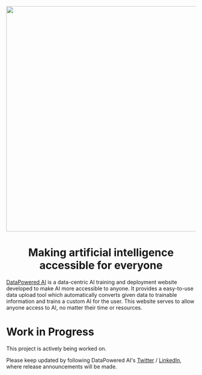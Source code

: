<div align="center">

<img src="https://user-images.githubusercontent.com/96705270/237037194-eda02c3a-4ccc-4600-a6f9-55907ab10bb7.png" width="600" />

# Making artificial intelligence accessible for everyone

</div>

[DataPowered AI](https://datapowered.ai) is a data-centric AI training and deployment website developed to make AI more accessible to anyone. It provides a easy-to-use data upload tool which automatically converts given data to trainable information and trains a custom AI for the user. This website serves to allow anyone access to AI, no matter their time or resources.

<div align="center">

</div>

# Work in Progress

This project is actively being worked on.

Please keep updated by following DataPowered AI's [Twitter](https://twitter.com/datapoweredai) / [LinkedIn](https://linkedin.com/company/datapoweredai), where release announcements will be made.
